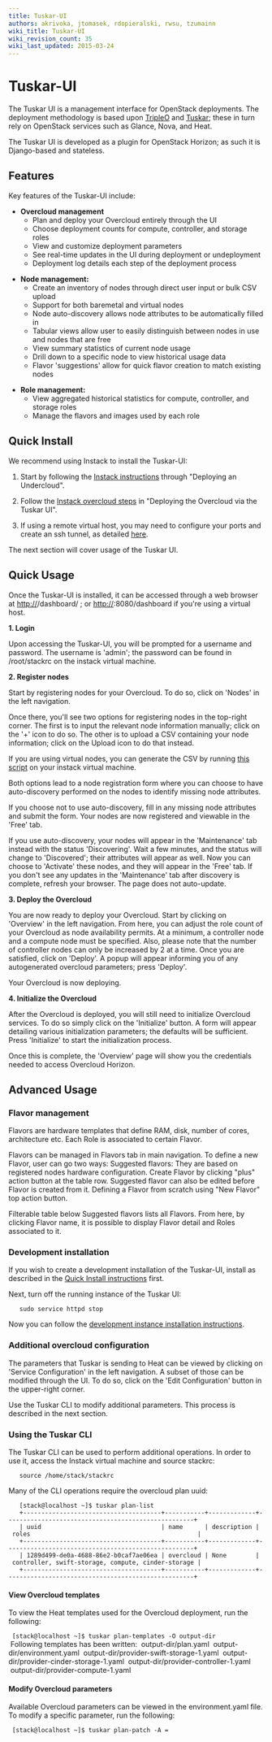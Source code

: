 ```yaml
---
title: Tuskar-UI
authors: akrivoka, jtomasek, rdopieralski, rwsu, tzumainn
wiki_title: Tuskar-UI
wiki_revision_count: 35
wiki_last_updated: 2015-03-24
---
```


# Tuskar-UI

The Tuskar UI is a management interface for OpenStack deployments. The deployment methodology is based upon [TripleO](https://wiki.openstack.org/wiki/TripleO) and [Tuskar](https://wiki.openstack.org/wiki/Tuskar); these in turn rely on OpenStack services such as Glance, Nova, and Heat.

The Tuskar UI is developed as a plugin for OpenStack Horizon; as such it is Django-based and stateless.

## Features

Key features of the Tuskar-UI include:

*   **Overcloud management**
    -   Plan and deploy your Overcloud entirely through the UI
    -   Choose deployment counts for compute, controller, and storage roles
    -   View and customize deployment parameters
    -   See real-time updates in the UI during deployment or undeployment
    -   Deployment log details each step of the deployment process

<!-- -->

*   **Node management:**
    -   Create an inventory of nodes through direct user input or bulk CSV upload
    -   Support for both baremetal and virtual nodes
    -   Node auto-discovery allows node attributes to be automatically filled in
    -   Tabular views allow user to easily distinguish between nodes in use and nodes that are free
    -   View summary statistics of current node usage
    -   Drill down to a specific node to view historical usage data
    -   Flavor 'suggestions' allow for quick flavor creation to match existing nodes

<!-- -->

*   **Role management:**
    -   View aggregated historical statistics for compute, controller, and storage roles
    -   Manage the flavors and images used by each role

## Quick Install

We recommend using Instack to install the Tuskar-UI:

1. Start by following the [Instack instructions](https://openstack.redhat.com/Deploying_RDO_using_Instack) through "Deploying an Undercloud".

2. Follow the [Instack overcloud steps](https://openstack.redhat.com/Deploying_an_RDO_Overcloud_with_Instack) in "Deploying the Overcloud via the Tuskar UI".

3. If using a remote virtual host, you may need to configure your ports and create an ssh tunnel, as detailed [here](https://openstack.redhat.com/Instack_FAQ#How_do_I_view_the_Undercloud_Dashboard_when_using_a_remote_virt_host.3F).

The next section will cover usage of the Tuskar UI.

## Quick Usage

Once the Tuskar-UI is installed, it can be accessed through a web browser at <http://><host>/dashboard/ ; or <http://><virt-host>:8080/dashboard if you're using a virtual host.

**1. Login**

Upon accessing the Tuskar-UI, you will be prompted for a username and password. The username is 'admin'; the password can be found in /root/stackrc on the instack virtual machine.

**2. Register nodes**

Start by registering nodes for your Overcloud. To do so, click on 'Nodes' in the left navigation.

Once there, you'll see two options for registering nodes in the top-right corner. The first is to input the relevant node information manually; click on the '+' icon to do so. The other is to upload a CSV containing your node information; click on the Upload icon to do that instead.

If you are using virtual nodes, you can generate the CSV by running [this script](https://github.com/openstack/tuskar-ui/blob/master/nodes.sh) on your instack virtual machine.

Both options lead to a node registration form where you can choose to have auto-discovery performed on the nodes to identify missing node attributes.

If you choose not to use auto-discovery, fill in any missing node attributes and submit the form. Your nodes are now registered and viewable in the 'Free' tab.

If you use auto-discovery, your nodes will appear in the 'Maintenance' tab instead with the status 'Discovering'. Wait a few minutes, and the status will change to 'Discovered'; their attributes will appear as well. Now you can choose to 'Activate' these nodes, and they will appear in the 'Free' tab. If you don't see any updates in the 'Maintenance' tab after discovery is complete, refresh your browser. The page does not auto-update.

**3. Deploy the Overcloud**

You are now ready to deploy your Overcloud. Start by clicking on 'Overview' in the left navigation. From here, you can adjust the role count of your Overcloud as node availability permits. At a minimum, a controller node and a compute node must be specified. Also, please note that the number of controller nodes can only be increased by 2 at a time. Once you are satisfied, click on 'Deploy'. A popup will appear informing you of any autogenerated overcloud parameters; press 'Deploy'.

Your Overcloud is now deploying.

**4. Initialize the Overcloud**

After the Overcloud is deployed, you will still need to initialize Overcloud services. To do so simply click on the 'Initialize' button. A form will appear detailing various initialization parameters; the defaults will be sufficient. Press 'Initialize' to start the initialization process.

Once this is complete, the 'Overview' page will show you the credentials needed to access Overcloud Horizon.

## Advanced Usage

### Flavor management

Flavors are hardware templates that define RAM, disk, number of cores, architecture etc. Each Role is associated to certain Flavor.

Flavors can be managed in Flavors tab in main navigation. To define a new Flavor, user can go two ways: Suggested flavors: They are based on registered nodes hardware configuration. Create Flavor by clicking "plus" action button at the table row. Suggested flavor can also be edited before Flavor is created from it. Defining a Flavor from scratch using "New Flavor" top action button.

Filterable table below Suggested flavors lists all Flavors. From here, by clicking Flavor name, it is possible to display Flavor detail and Roles associated to it.

### Development installation

If you wish to create a development installation of the Tuskar-UI, install as described in the [Quick Install instructions](https://openstack.redhat.com/Tuskar-UI#Quick_Install) first.

Next, turn off the running instance of the Tuskar UI:

       sudo service httpd stop

Now you can follow the [development instance installation instructions](http://tuskar-ui.readthedocs.org/en/latest/install.html).

### Additional overcloud configuration

The parameters that Tuskar is sending to Heat can be viewed by clicking on 'Service Configuration' in the left navigation. A subset of those can be modified through the UI. To do so, click on the 'Edit Configuration' button in the upper-right corner.

Use the Tuskar CLI to modify additional parameters. This process is described in the next section.

### Using the Tuskar CLI

The Tuskar CLI can be used to perform additional operations. In order to use it, access the Instack virtual machine and source stackrc:

       source /home/stack/stackrc

Many of the CLI operations require the overcloud plan uuid:

       [stack@localhost ~]$ tuskar plan-list
       +--------------------------------------+-----------+-------------+----------------------------------------------------+
       | uuid                                 | name      | description | roles                                              |
       +--------------------------------------+-----------+-------------+----------------------------------------------------+
       | 1289d499-de0a-4688-86e2-b0caf7ae06ea | overcloud | None        | controller, swift-storage, compute, cinder-storage |
       +--------------------------------------+-----------+-------------+----------------------------------------------------+

#### View Overcloud templates

To view the Heat templates used for the Overcloud deployment, run the following:

` [stack@localhost ~]$ tuskar plan-templates -O output-dir `<plan uuid>
       Following templates has been written:
       output-dir/plan.yaml
       output-dir/environment.yaml
       output-dir/provider-swift-storage-1.yaml
       output-dir/provider-cinder-storage-1.yaml
       output-dir/provider-controller-1.yaml
       output-dir/provider-compute-1.yaml

#### Modify Overcloud parameters

Available Overcloud parameters can be viewed in the environment.yaml file. To modify a specific parameter, run the following:

` [stack@localhost ~]$ tuskar plan-patch -A `<key>`=`<value>` `<plan uuid>
